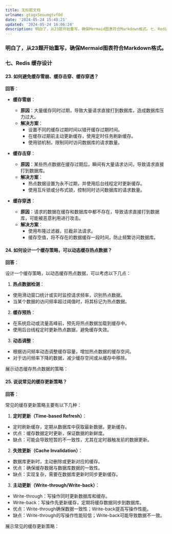 ```yaml
---
title: 无标题文档
urlname: gtagx5eoumgtvf0d
date: '2024-05-24 15:48:21'
updated: '2024-05-24 16:06:24'
description: 明白了，从23题开始重写，确保Mermaid图表符合Markdown格式。七、Redis 缓存设计23. 如何避免缓存雪崩、缓存击穿、缓存穿透？回答：缓存雪崩： 原因：大量缓存同时过期，导致大量请求直接打到数据库，造成数据库压力过大。解决方案： 设置不同的缓存过期时间以错开缓存过期时间。在缓存...
---
```

### 明白了，从23题开始重写，确保Mermaid图表符合Markdown格式。

### 七、Redis 缓存设计

#### 23. **如何避免缓存雪崩、缓存击穿、缓存穿透？**

**回答**：

- **缓存雪崩**： 
   - **原因**：大量缓存同时过期，导致大量请求直接打到数据库，造成数据库压力过大。
   - **解决方案**： 
      - 设置不同的缓存过期时间以错开缓存过期时间。
      - 在缓存过期前主动更新缓存，使用定时任务刷新缓存。
      - 使用锁机制，限制同时访问数据库的请求数量。


- **缓存击穿**： 
   - **原因**：某些热点数据在缓存过期后，瞬间有大量请求访问，导致请求直接打到数据库。
   - **解决方案**： 
      - 热点数据设置为永不过期，并使用后台线程定时更新缓存。
      - 使用互斥锁或分布式锁，控制同时访问数据库的请求数量。


- **缓存穿透**： 
   - **原因**：请求的数据在缓存和数据库中都不存在，导致请求直接打到数据库，可能被恶意利用进行攻击。
   - **解决方案**： 
      - 使用布隆过滤器，拦截非法请求。
      - 缓存空值，将不存在的数据缓存一段时间，防止频繁访问数据库。


#### 24. **如何设计一个缓存策略，可以动态缓存热点数据？**

**回答**：

设计一个缓存策略，以动态缓存热点数据，可以考虑以下几点：

1.  **热点数据检测**： 
   - 使用滑动窗口统计或实时监控请求频率，识别热点数据。
   - 当某个数据的访问频率超过阈值时，将其标记为热点数据。
2.  **缓存预热**： 
   - 在系统启动或流量高峰前，预先将热点数据加载到缓存中。
   - 使用后台线程定时更新热点数据，避免缓存失效。
3.  **动态调整**： 
   - 根据访问频率动态调整缓存容量，增加热点数据的缓存空间。
   - 对于访问频率下降的数据，减少缓存空间或从缓存中移除。

展示动态缓存热点数据的策略：


#### 25. **说说常见的缓存更新策略？**

**回答**：

常见的缓存更新策略主要有以下几种：

1.  **定时更新（Time-based Refresh）**： 
   - 定时刷新缓存，定期从数据库中获取最新数据，更新缓存。
   - 优点：缓存数据定时更新，保证数据的新鲜度。
   - 缺点：可能会导致短暂的不一致性，尤其在定时器触发前的数据更新。
2.  **失效更新（Cache Invalidation）**： 
   - 数据库更新时，主动删除或更新对应的缓存。
   - 优点：确保缓存数据与数据库数据的一致性。
   - 缺点：实现复杂，需要在数据库更新时同步更新缓存。
3.  **主动更新（Write-through/Write-back）**： 
   - Write-through：写操作同时更新数据库和缓存。
   - Write-back：写操作先更新缓存，定期将缓存数据同步到数据库。
   - 优点：Write-through确保数据一致性；Write-back提高写操作性能。
   - 缺点：Write-through的写操作性能较低；Write-back可能导致数据不一致。

展示常见的缓存更新策略：
